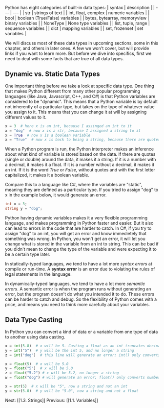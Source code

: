Python has eight categories of built-in data types:
| syntax | description |
| --- | --- |
| str | strings of text |
| int, float, complex | numeric variables |
| bool | boolean (True/False) variables |
| bytes, bytearray, memoryview | binary variables |
| NoneType | None type variables |
| list, tuple, range | sequence variables |
| dict | mapping variables |
| set, frozenset | set variables |

We will discuss most of these data types in upcoming sections, some in this chapter, and others in later ones. A few we won't cover, but will provide links if you want to learn more. But before we dive into specifics, first we need to deal with some facts that are true of all data types.


## Dynamic vs. Static Data Types
One important thing before we take a look at specific data type. One thing that makes Python different from many other popular programming languages (like Java, Javascript,  C++, and C#) is that Python variables are considered to be "dynamic". This means that a Python variable is by default not inherently of a particular type, but takes on the type of whatever value you assign to it. This means that you can change it at will by assigning different values to it.

```python
x = 3  # here x is an int, because I assinged an int to it
x = "dog"  # now x is a str, because I assigned a string to it
x = True  # now x is a boolean variable
x = "True"  # now x is back to being a string, because there are quotes
```

When a Python program is run, the Python interpreter makes an inference about what kind of variable is stored based on the data. If there are quotes (single or double) around the data, it makes it a string. If it is a number with a decimal, it makes it a float. If it is a number without a decimal, it makes it an int. If it is the word *True* or *False*, without quotes and with the first letter capitalized, it makes it a boolean variable.

Compare this to a language like C#, where the variables are "static", meaning they are defined as a particular type. If you tried to assign "dog" to x in the example below, it would generate an error.
```c#
int x = 3; 
string y = "dog";
```

Python having dynamic variables makes it a very flexible programming language, and makes programming in Python faster and easier. But it also can lead to errors in the code that are harder to catch. In C#, if you try to assign "dog" to an int, you will get an error and know immedietely that something was wrong. In Python, you won't get an error, it will let you change what is stored in the variable from an int to string. This can be bad if you didn't mean to change the type of the variable and were expecting it to be a certain type later.

In statically-typed languages, we tend to have a lot more *syntax errors* at compile or run-time. A **syntax error** is an error due to violating the rules of legal statements in the language.

In dynamically-typed languages, we tend to have a lot more *semantic* *errors*. A semantic error is when the program runs without generating an error, but the program doesn't do what you intended it to do. These errors can be harder to catch and debug. So the flexibility of Python comes with a price, and means you need to think more carefully about your variables.


## Data Type Casting

In Python you can convert a kind of data or a variable from one type of data to another using data casting.
```python
x = int(5.8)  # x will be 5. Casting a float as an int truncates decimals
y = int("5")  # y will be the int 5, and no longer a string  
z = int("dog")  # this line will generate an error; int() only converts numbers

x = float(5)  # x will be 5.0
y = float("5")  # x will be 5.0
z = float("5.2") # x will be 5.2, no longer a string
w = float("dog") # will generate an error; float() only converts numbers

x = str(5)  # x will be "5", now a string and not an int
y = str(5.0)  # y will be "5.0", now a string and not a float
```

Next: [[1.3. Strings]]
Previous: [[1.1. Variables]]